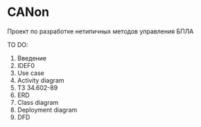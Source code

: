 # CANon
Проект по разработке нетипичных методов управления БПЛА

TO DO:
1)   Введение
2)   IDEF0
3)   Use case
4)   Activity diagram
5)   ТЗ 34.602-89
6)   ERD
7)   Class diagram
8)   Deployment diagram
9)   DFD
